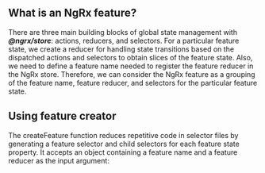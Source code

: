 ## What is an NgRx feature?
There are three main building blocks of global state management with ___@ngrx/store___: actions, reducers, and selectors. 
For a particular feature state, we create a reducer for handling state transitions based on the dispatched actions 
and selectors to obtain slices of the feature state. Also, we need to define a feature name needed to register 
the feature reducer in the NgRx store. Therefore, we can consider the NgRx feature as a grouping of 
the feature name, feature reducer, and selectors for the particular feature state.

## Using feature creator
The createFeature function reduces repetitive code in selector files by generating a feature selector and child selectors for each feature state property. It accepts an object containing a feature name and a feature reducer as the input argument:
